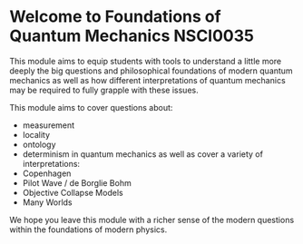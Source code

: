 # Welcome to Foundations of Quantum Mechanics NSCI0035

This module aims to equip students with tools to understand a little more deeply the big questions and philosophical foundations of modern quantum mechanics as well as how different interpretations of quantum mechanics may be required to fully grapple with these issues.

This module aims to cover questions about:
- measurement
- locality
- ontology
- determinism
in quantum mechanics as well as cover a variety of interpretations:
- Copenhagen 
- Pilot Wave / de Borglie Bohm
- Objective Collapse Models
- Many Worlds 

We hope you leave this module with a richer sense of the modern questions within the foundations of modern physics.